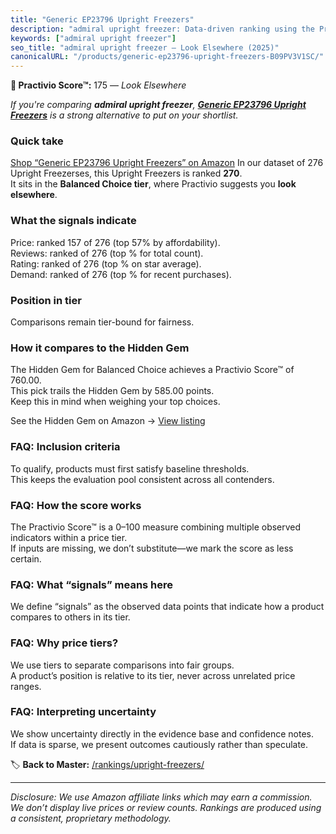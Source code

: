 ```yaml
---
title: "Generic EP23796 Upright Freezers"
description: "admiral upright freezer: Data-driven ranking using the Practivio Score™. Positioned by quality, value, demand, findability, momentum."
keywords: ["admiral upright freezer"]
seo_title: "admiral upright freezer — Look Elsewhere (2025)"
canonicalURL: "/products/generic-ep23796-upright-freezers-B09PV3V1SC/"
---
```


**🚫 Practivio Score™:** 175 — _Look Elsewhere_


*If you're comparing **admiral upright freezer**, **[Generic EP23796 Upright Freezers](https://www.amazon.com/dp/B09PV3V1SC?tag=practivio-20)** is a strong alternative to put on your shortlist.*
### Quick take
[Shop “Generic EP23796 Upright Freezers” on Amazon](https://www.amazon.com/dp/B09PV3V1SC?tag=practivio-20)
In our dataset of 276 Upright Freezerses, this Upright Freezers is ranked **270**.  
It sits in the **Balanced Choice tier**, where Practivio suggests you **look elsewhere**.

### What the signals indicate
Price: ranked 157 of 276 (top 57% by affordability).  
Reviews: ranked  of 276 (top % for total count).  
Rating: ranked  of 276 (top % on star average).  
Demand: ranked  of 276 (top % for recent purchases).

### Position in tier
Comparisons remain tier-bound for fairness.

### How it compares to the Hidden Gem
The Hidden Gem for Balanced Choice achieves a Practivio Score™ of 760.00.  
This pick trails the Hidden Gem by 585.00 points.  
Keep this in mind when weighing your top choices.  

See the Hidden Gem on Amazon → [View listing](https://www.amazon.com/dp/B08P6CS4SW?tag=practivio-20)

### FAQ: Inclusion criteria
To qualify, products must first satisfy baseline thresholds.  
This keeps the evaluation pool consistent across all contenders.

### FAQ: How the score works
The Practivio Score™ is a 0–100 measure combining multiple observed indicators within a price tier.  
If inputs are missing, we don’t substitute—we mark the score as less certain.

### FAQ: What “signals” means here
We define “signals” as the observed data points that indicate how a product compares to others in its tier.

### FAQ: Why price tiers?
We use tiers to separate comparisons into fair groups.  
A product’s position is relative to its tier, never across unrelated price ranges.

### FAQ: Interpreting uncertainty
We show uncertainty directly in the evidence base and confidence notes.  
If data is sparse, we present outcomes cautiously rather than speculate.


🏷️ **Back to Master:** [/rankings/upright-freezers/](/rankings/upright-freezers/)

---
_Disclosure: We use Amazon affiliate links which may earn a commission. We don’t display live prices or review counts. Rankings are produced using a consistent, proprietary methodology._
